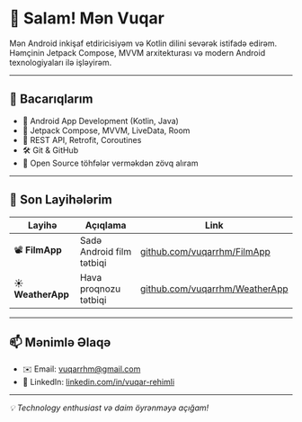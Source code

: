 # 👋 Salam! Mən Vuqar

Mən Android inkişaf etdiricisiyəm və Kotlin dilini sevərək istifadə edirəm.  
Həmçinin Jetpack Compose, MVVM arxitekturası və modern Android texnologiyaları ilə işləyirəm.

---

## 🚀 Bacarıqlarım

- 📱 Android App Development (Kotlin, Java)  
- 🧱 Jetpack Compose, MVVM, LiveData, Room  
- 🔌 REST API, Retrofit, Coroutines  
- 🛠 Git & GitHub  
- 🐛 Open Source töhfələr verməkdən zövq alıram

---

## 📂 Son Layihələrim

| Layihə | Açıqlama | Link |
|--------|----------|------|
| 📽️ **FilmApp** | Sadə Android film tətbiqi | [github.com/vuqarrhm/FilmApp](https://github.com/vuqarrhm/FilmApp) |
| ☀️ **WeatherApp** | Hava proqnozu tətbiqi | [github.com/vuqarrhm/WeatherApp](https://github.com/vuqarrhm/WeatherApp) |

---

## 📫 Mənimlə Əlaqə

- ✉️ Email: vuqarrhm@gmail.com  
- 🔗 LinkedIn: [linkedin.com/in/vuqar-rehimli](https://www.linkedin.com/in/vuqar-rehimli)

---

_💡 Technology enthusiast və daim öyrənməyə açığam!_
